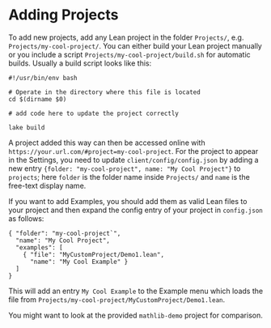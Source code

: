 # Adding Projects

To add new projects, add any Lean project in the folder `Projects/`, e.g. `Projects/my-cool-project/`.
You can either build your Lean project manually or you include a script
`Projects/my-cool-project/build.sh` for automatic builds.
Usually a build script looks like this:

```
#!/usr/bin/env bash

# Operate in the directory where this file is located
cd $(dirname $0)

# add code here to update the project correctly

lake build
```

A project added this way can then be accessed online with `https://your.url.com/#project=my-cool-project`.
For the project to appear in the Settings, you need to update `client/config/config.json` by adding
a new entry `{folder: "my-cool-project", name: "My Cool Project"}` to `projects`; here `folder` is the
folder name inside `Projects/` and `name` is the free-text display name.

If you want to add Examples, you should add them as valid Lean files to your project and then expand
the config entry of your project in `config.json` as follows:

```
{ "folder": "my-cool-project`",
  "name": "My Cool Project",
  "examples": [
    { "file": "MyCustomProject/Demo1.lean",
      "name": "My Cool Example" }
  ]
}
```

This will add an entry `My Cool Example` to the Example menu which loads
the file from `Projects/my-cool-project/MyCustomProject/Demo1.lean`.

You might want to look at the provided `mathlib-demo` project for comparison.
